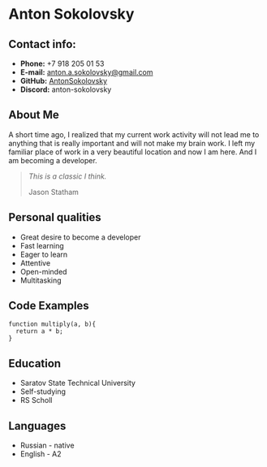 # Anton Sokolovsky
## Contact info:
- **Phone:** +7 918 205 01 53
- **E-mail:** anton.a.sokolovsky@gmail.com
- **GitHub:** [AntonSokolovsky](https://gist.github.com/AntonSokolovsky)
- **Discord:** anton-sokolovsky
## About Me
A short time ago, I realized that my current work activity will not lead me to anything that is really important and will not make my brain work. I left my familiar place of work in a very beautiful location and now I am here. And I am becoming a developer. 
>*This is a classic I think.*
>
>Jason Statham
## Personal qualities
-  Great desire to become a developer
-  Fast learning
-  Eager to learn
-  Attentive
-  Open-minded
-  Multitasking
## Code Examples
```
function multiply(a, b){
  return a * b;
}
```
## Education
* Saratov State Technical University
* Self-studying
* RS Scholl
## Languages
-  Russian - native 
-  English - A2
